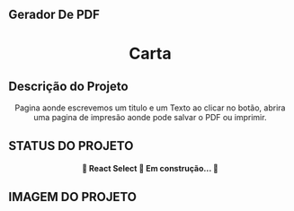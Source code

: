 ## Gerador De PDF
<h1 align="center">Carta</h1>

## Descrição do Projeto
<p align="center">Pagina aonde escrevemos um titulo e um Texto ao clicar no botão, abrira uma pagina de impresão aonde pode salvar o PDF ou imprimir.</p>

## STATUS DO PROJETO
<h4 align="center"> 
	🚧  React Select 🚀 Em construção...  🚧
</h4>

## IMAGEM DO PROJETO
<h1 align="center">
    <a href="https://github.com/RobsonMT2018/projetopdf/blob/main/logo.png"></a>
</h1>
